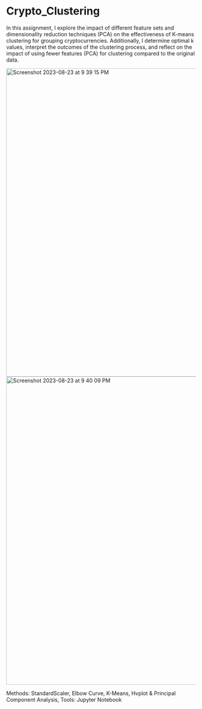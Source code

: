 # Crypto_Clustering

In this assignment, I explore the impact of different feature sets and dimensionality reduction techniques (PCA) on the effectiveness of K-means clustering for grouping cryptocurrencies.  Additionally, I determine optimal k values, interpret the outcomes of the clustering process, and reflect on the impact of using fewer features (PCA) for clustering compared to the original data. 





<img width="818" alt="Screenshot 2023-08-23 at 9 39 15 PM" src="https://github.com/Ayan2127/Crypto_Clustering/assets/126814705/5140f4af-a96b-4aee-8310-e80216fa35ea">










<img width="818" alt="Screenshot 2023-08-23 at 9 40 09 PM" src="https://github.com/Ayan2127/Crypto_Clustering/assets/126814705/69a2ec9b-7888-4d62-a5f6-e5ce7ffcd557">



Methods: StandardScaler, Elbow Curve, K-Means, Hvplot & Principal Component Analysis, 
Tools: Jupyter Notebook

